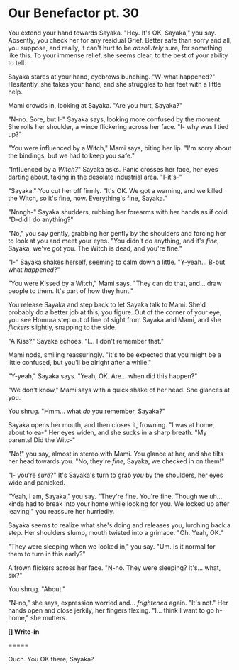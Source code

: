 # Our Benefactor pt. 30

You extend your hand towards Sayaka. "Hey. It's OK, Sayaka," you say. Absently, you check her for any residual Grief. Better safe than sorry and all, you suppose, and really, it can't hurt to be *absolutely* sure, for something like this. To your immense relief, she seems clear, to the best of your ability to tell.

Sayaka stares at your hand, eyebrows bunching. "W-what happened?" Hesitantly, she takes your hand, and she struggles to her feet with a little help.

Mami crowds in, looking at Sayaka. "Are you hurt, Sayaka?"

"N-no. Sore, but I-" Sayaka says, looking more confused by the moment. She rolls her shoulder, a wince flickering across her face. "I- why was I tied up?"

"You were influenced by a Witch," Mami says, biting her lip. "I'm sorry about the bindings, but we had to keep you safe."

"Influenced by a *Witch?*" Sayaka asks. Panic crosses her face, her eyes darting about, taking in the desolate industrial area. "I-it's-"

"Sayaka." You cut her off firmly. "It's OK. We got a warning, and we killed the Witch, so it's fine, now. Everything's fine, Sayaka."

"Nnngh-" Sayaka shudders, rubbing her forearms with her hands as if cold. "D-did I do anything?"

"No," you say gently, grabbing her gently by the shoulders and forcing her to look at you and meet your eyes. "You didn't do anything, and it's *fine*, Sayaka, we've got you. The Witch is dead, and you're fine."

"I-" Sayaka shakes herself, seeming to calm down a little. "Y-yeah... B-but what *happened*?"

"You were Kissed by a Witch," Mami says. "They can do that, and... draw people to them. It's part of how they hunt."

You release Sayaka and step back to let Sayaka talk to Mami. She'd probably do a better job at this, you figure. Out of the corner of your eye, you see Homura step out of line of sight from Sayaka and Mami, and she *flickers* slightly, snapping to the side.

"A Kiss?" Sayaka echoes. "I... I don't remember that."

Mami nods, smiling reassuringly. "It's to be expected that you might be a little confused, but you'll be alright after a while."

"Y-yeah," Sayaka says. "Yeah, OK. Are... when did this happen?"

"We don't know," Mami says with a quick shake of her head. She glances at you.

You shrug. "Hmm... what *do* you remember, Sayaka?"

Sayaka opens her mouth, and then closes it, frowning. "I was at home, about to ea-" Her eyes widen, and she sucks in a sharp breath. "My parents! Did the Witc-"

"No!" you say, almost in stereo with Mami. You glance at her, and she tilts her head towards you. "No, they're *fine*, Sayaka, we checked in on them!"

"I- you're *sure*?" It's Sayaka's turn to grab *you* by the shoulders, her eyes wide and panicked.

"Yeah, I am, Sayaka," you say. "They're fine. You're fine. Though we uh... kinda had to break into your home while looking for you. We locked up after leaving!" you reassure her hurriedly.

Sayaka seems to realize what she's doing and releases you, lurching back a step. Her shoulders slump, mouth twisted into a grimace. "Oh. Yeah, OK."

"They were sleeping when we looked in," you say. "Um. Is it normal for them to turn in this early?"

A frown flickers across her face. "N-no. They were sleeping? It's... what, six?"

You shrug. "About."

"N-no," she says, expression worried and... *frightened* again. "It's not." Her hands open and close jerkily, her fingers flexing. "I... think I want to go h-home," she mutters.

**\[] Write-in**

\=====​

Ouch. You OK there, Sayaka?

